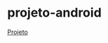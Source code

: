 # projeto-android

<a href="https://anarachadel.github.io/projeto-android/estudos/projeto-android.html">Projeto</a>
 
